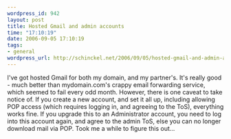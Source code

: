 ```yaml
--- 
wordpress_id: 942
layout: post
title: Hosted Gmail and admin accounts
time: "17:10:19"
date: 2006-09-05 17:10:19
tags: 
- general
wordpress_url: http://schinckel.net/2006/09/05/hosted-gmail-and-admin-accounts/
---
```

I've got hosted Gmail for both my domain, and my partner's. It's really good - much better than mydomain.com's crappy email forwarding service, which seemed to fail every odd month. However, there is one caveat to take notice of. If you create a new account, and set it all up, including allowing POP access (which requires logging in, and agreeing to the ToS), everything works fine. If you upgrade this to an Administrator account, you need to log into this account again, and agree to the admin ToS, else you can no longer download mail via POP. Took me a while to figure this out... 
